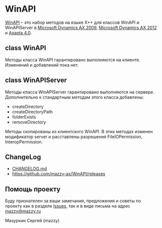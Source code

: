 # WinAPI

[project]:https://github.com/mazzy-ax/WinAPI
[license]:https://github.com/mazzy-ax/WinAPI/blob/master/LICENSE

[WinAPI][project] &ndash; это набор методов на языке X++ для классов WinAPI и WinAPIServer в [Microsoft Dynamics AX 2009](ax2009), [Microsoft Dynamics AX 2012](ax2012) и [Axapta 4.0](ax4).

## class WinAPI

Методы класса WinAPI гарантировано выполняются на клиенте. Изменений и добавлений пока нет.

## class WinAPIServer

Методы класса WinAPIServer гарантировано выполняются на сервере. Дополнительно к стандартным методам этого класса добавлены:

* createDirectory
* createDirectoryPath
* folderExists
* removeDirectory

Методы скопированы из клиентского WinAPI. В этих методах изменен модификатор server и расставлены разрешения FileIOPermission, InteropPermission.

## ChangeLog

* [CHANGELOG.md](CHANGELOG.md)
* <https://github.com/mazzy-ax/WinAPI/releases>

## Помощь проекту

Буду признателен за ваши замечания, предложения и советы по проекту как в разделе [Issues](https://github.com/mazzy-ax/WinAPI/issues), так и в виде письма на адрес <mazzy@mazzy.ru>

Мазуркин Сергей (mazzy)
